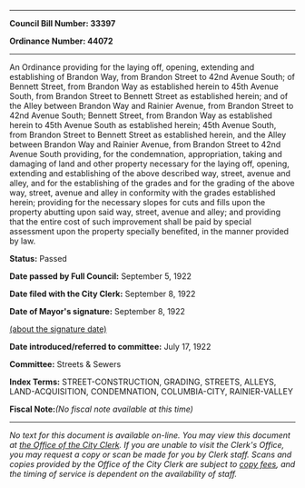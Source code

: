 

********

**Council Bill Number: 33397**
   
**Ordinance Number: 44072**
********

 An Ordinance providing for the laying off, opening, extending and establishing of Brandon Way, from Brandon Street to 42nd Avenue South; of Bennett Street, from Brandon Way as established herein to 45th Avenue South, from Brandon Street to Bennett Street as established herein; and of the Alley between Brandon Way and Rainier Avenue, from Brandon Street to 42nd Avenue South; Bennett Street, from Brandon Way as established herein to 45th Avenue South as established herein; 45th Avenue South, from Brandon Street to Bennett Street as established herein, and the Alley between Brandon Way and Rainier Avenue, from Brandon Street to 42nd Avenue South providing, for the condemnation, appropriation, taking and damaging of land and other property necessary for the laying off, opening, extending and establishing of the above described way, street, avenue and alley, and for the establishing of the grades and for the grading of the above way, street, avenue and alley in conformity with the grades established herein; providing for the necessary slopes for cuts and fills upon the property abutting upon said way, street, avenue and alley; and providing that the entire cost of such improvement shall be paid by special assessment upon the property specially benefited, in the manner provided by law.

**Status:** Passed
   
**Date passed by Full Council:** September 5, 1922
   
**Date filed with the City Clerk:** September 8, 1922
   
**Date of Mayor's signature:** September 8, 1922
   
[(about the signature date)](/~public/approvaldate.htm)
   
   
   
**Date introduced/referred to committee:** July 17, 1922
   
**Committee:** Streets & Sewers
   
   
**Index Terms:** STREET-CONSTRUCTION, GRADING, STREETS, ALLEYS, LAND-ACQUISITION, CONDEMNATION, COLUMBIA-CITY, RAINIER-VALLEY

**Fiscal Note:**_(No fiscal note available at this time)_
********

_No text for this document is available on-line. You may view this document at [the Office of the City Clerk](http://www.seattle.gov/leg/clerk/contactUs.htm). If you are unable to visit the Clerk's Office, you may request a copy or scan be made for you by Clerk staff. Scans and copies provided by the Office of the City Clerk are subject to [copy fees](http://clerk.seattle.gov/~public/clerkfees.htm), and the timing of service is dependent on the availability of staff._

